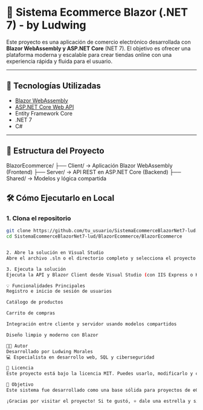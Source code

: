 # 🛒 Sistema Ecommerce Blazor (.NET 7) - by Ludwing

Este proyecto es una aplicación de comercio electrónico desarrollada con **Blazor WebAssembly y ASP.NET Core** (NET 7). El objetivo es ofrecer una plataforma moderna y escalable para crear tiendas online con una experiencia rápida y fluida para el usuario.

---

## 🚀 Tecnologías Utilizadas

- [Blazor WebAssembly](https://dotnet.microsoft.com/apps/aspnet/web-apps/blazor)
- [ASP.NET Core Web API](https://learn.microsoft.com/en-us/aspnet/core/web-api/)
- Entity Framework Core
- .NET 7
- C#

---

## 📁 Estructura del Proyecto

BlazorEcommerce/
├── Client/ → Aplicación Blazor WebAssembly (Frontend)
├── Server/ → API REST en ASP.NET Core (Backend)
├── Shared/ → Modelos y lógica compartida

## 🛠️ Cómo Ejecutarlo en Local

### 1. Clona el repositorio

```bash
git clone https://github.com/tu_usuario/SistemaEcommerceBlazorNet7-lud.git
cd SistemaEcommerceBlazorNet7-lud/BlazorEcommerce/BlazorEcommerce


2. Abre la solución en Visual Studio
Abre el archivo .sln o el directorio completo y selecciona el proyecto Server como inicio.

3. Ejecuta la solución
Ejecuta la API y Blazor Client desde Visual Studio (con IIS Express o Kestrel). Asegúrate de que la configuración de inicio incluya ambos proyectos si es necesario.

💡 Funcionalidades Principales
Registro e inicio de sesión de usuarios

Catálogo de productos

Carrito de compras

Integración entre cliente y servidor usando modelos compartidos

Diseño limpio y moderno con Blazor

🧑‍💻 Autor
Desarrollado por Ludwing Morales 
💻 Especialista en desarrollo web, SQL y ciberseguridad

📄 Licencia
Este proyecto está bajo la licencia MIT. Puedes usarlo, modificarlo y compartirlo libremente.

🎯 Objetivo
Este sistema fue desarrollado como una base sólida para proyectos de eCommerce con .NET. Ideal para seguir creciendo e integrarle más funcionalidades como pagos, panel de administración, y más.

¡Gracias por visitar el proyecto! Si te gustó, ⭐ dale una estrella y siéntete libre de contribuir 😉


